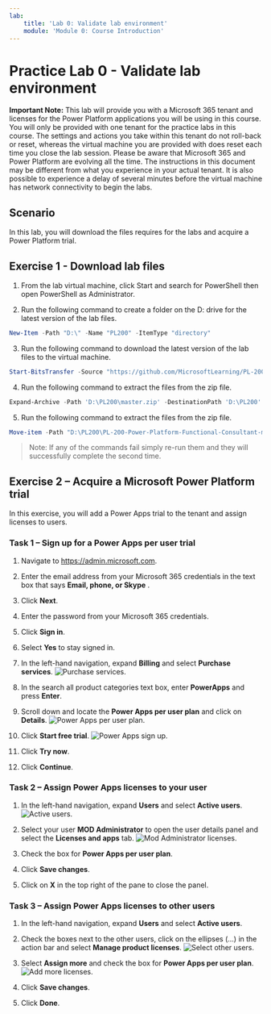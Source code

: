 ```yaml
---
lab:
    title: 'Lab 0: Validate lab environment'
    module: 'Module 0: Course Introduction'
---
```


# Practice Lab 0 - Validate lab environment

**Important Note:** This lab will provide you with a Microsoft 365 tenant and licenses for the Power Platform applications you will be using in this course. You will only be provided with one tenant for the practice labs in this course. The settings and actions you take within this tenant do not roll-back or reset, whereas the virtual machine you are provided with does reset each time you close the lab session. Please be aware that Microsoft 365 and Power Platform are evolving all the time. The instructions in this document may be different from what you experience in your actual tenant. It is also possible to experience a delay of several minutes before the virtual machine has network connectivity to begin the labs.

## Scenario

In this lab, you will download the files requires for the labs and acquire a Power Platform trial.

## Exercise 1 - Download lab files

1. From the lab virtual machine, click Start and search for PowerShell then open PowerShell as Administrator.

2. Run the following command to create a folder on the D: drive for the  latest version of the lab files.

```powershell
New-Item -Path "D:\" -Name "PL200" -ItemType "directory"
```

3. Run the following command to download the latest version of the lab files to the virtual machine.

```powershell
Start-BitsTransfer -Source "https://github.com/MicrosoftLearning/PL-200-Power-Platform-Functional-Consultant/archive/refs/heads/master.zip" -Destination "D:\PL200"
```

4. Run the following command to extract the files from the zip file.

```powershell
Expand-Archive -Path 'D:\PL200\master.zip' -DestinationPath 'D:\PL200'
```

5. Run the following command to extract the files from the zip file.

```powershell
Move-item -Path "D:\PL200\PL-200-Power-Platform-Functional-Consultant-master\Allfiles\*" -Destination "D:\PL200" -confirm:$false
```

> Note: If any of the commands fail simply re-run them and they will successfully complete the second time.

## Exercise 2 – Acquire a Microsoft Power Platform trial

In this exercise, you will add a Power Apps trial to the tenant and assign licenses to users.

### Task 1 – Sign up for a Power Apps per user trial

1. Navigate to <https://admin.microsoft.com>.

1. Enter the email address from your Microsoft 365 credentials in the text box that says **Email, phone, or Skype** .

1. Click **Next**.

1. Enter the password from your Microsoft 365 credentials.

1. Click **Sign in**.

1. Select **Yes** to stay signed in.

1. In the left-hand navigation, expand **Billing** and select **Purchase services**. ![Purchase services.](../media/purchase-services.png)

1. In the search all product categories text box, enter **PowerApps** and press **Enter**.

1. Scroll down and locate the **Power Apps per user plan** and click on **Details**. ![Power Apps per user plan.](../media/per-user-plan.png)

1. Click **Start free trial**. ![Power Apps sign up.](../media/start-free.png)

1. Click **Try now**.

1. Click **Continue**.

### Task 2 – Assign Power Apps licenses to your user

1. In the left-hand navigation, expand **Users** and select **Active users**. ![Active users.](../media/active-users.png)

1. Select your user **MOD Administrator** to open the user details panel and select the **Licenses and apps** tab. ![Mod Administrator licenses.](../media/mod-administrator.png)

1. Check the box for **Power Apps per user plan**.

1. Click **Save changes**.

1. Click on **X** in the top right of the pane to close the panel.

### Task 3 – Assign Power Apps licenses to other users

1. In the left-hand navigation, expand **Users** and select **Active users**.

1. Check the boxes next to the other users, click on the ellipses (...) in the action bar and select **Manage product licenses**. ![Select other users.](../media/select-users.png)

1. Select **Assign more** and check the box for **Power Apps per user plan**. ![Add more licenses.](../media/add-licenses.png)

1. Click **Save changes**.

1. Click **Done**.
